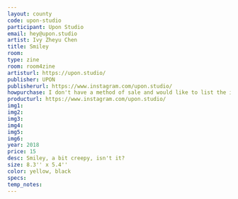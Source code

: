 ```yaml
---
layout: county 
code: upon-studio
participant: Upon Studio
email: hey@upon.studio
artist: Ivy Zheyu Chen
title: Smiley
room: 
type: zine
room: room4zine
artisturl: https://upon.studio/
publisher: UPON
publisherurl: https://www.instagram.com/upon.studio/
howpurchase: I don't have a method of sale and would like to list the item on lucky risograph/zine hug's website
producturl: https://www.instagram.com/upon.studio/
img1: 
img2: 
img3: 
img4: 
img5: 
img6: 
year: 2018
price: 15
desc: Smiley, a bit creepy, isn't it?
size: 8.3'' x 5.4''
color: yellow, black
specs: 
temp_notes: 
---
```

